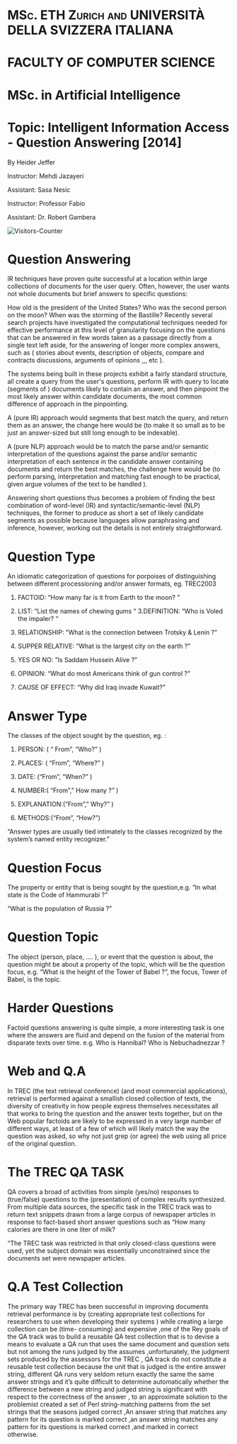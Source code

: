 # <span class="smallcaps">MSc. ETH Zurich and UNIVERSITÀ DELLA SVIZZERA ITALIANA</span>

# FACULTY OF COMPUTER SCIENCE

# MSc. in Artificial Intelligence

# Topic: Intelligent Information Access - Question Answering \[2014\]

By Heider Jeffer

Instructor: Mehdi Jazayeri

Assistant: Sasa Nesic

Instructor: Professor Fabio

Assistant: Dr. Robert Gambera

 <body>
<img src = "https://github-vistors-counter.onrender.com/github?username=https://github.com/HeiderJeffer/Intelligent-Information-Access/edit/main/README.md" alt = "Visitors-Counter"/>
</body>




# Question Answering

IR techniques have proven quite successful at a location within large
collections of documents for the user query. Often, however, the user
wants not whole documents but brief answers to specific questions:

How old is the president of the United States? Who was the second person
on the moon? When was the storming of the Bastille? Recently several
search projects have investigated the computational techniques needed
for effective performance at this level of granularity focusing on the
questions that can be answered in few words taken as a passage directly
from a single text left aside, for the answering of longer more complex
answers, such as ( stories about events, description of objects, compare
and contracts discussions, arguments of opinions ,,, etc ).

The systems being built in these projects exhibit a fairly standard
structure, all create a query from the user's questions, perform IR with
query to locate (segments of ) documents likely to contain an answer,
and then pinpoint the most likely answer within candidate documents, the
most common difference of approach in the pinpointing.

A (pure IR) approach would segments that best match the query, and
return them as an answer, the change here would be (to make it so small
as to be just an answer-sized but still long enough to be indexable).

A (pure NLP) approach would be to match the parse and/or semantic
interpretation of the questions against the parse and/or semantic
interpretation of each sentence in the candidate answer containing
documents and return the best matches, the challenge here would be (to
perform parsing, interpretation and matching fast enough to be
practical, given argue volumes of the text to be handled ).

Answering short questions thus becomes a problem of finding the best
combination of word-level (IR) and syntactic/semantic-level (NLP)
techniques, the former to produce as short a set of likely candidate
segments as possible because languages allow paraphrasing and inference,
however, working out the details is not entirely straightforward.

# Question Type

An idiomatic categorization of questions for porpoises of distinguishing
between different processioning and/or answer formats, eg. TREC2003

1.  FACTOID: “How many far is it from Earth to the moon? ”

2.  LIST: “List the names of chewing gums “ 3.DEFINITION: “Who is Voled
    the impaler? “

3.  RELATIONSHIP: ”What is the connection between Trotsky & Lenin ?”

4.  SUPPER RELATIVE: “What is the largest city on the earth ?”

5.  YES OR NO: ”Is Saddam Hussein Alive ?”

6.  OPINION: “What do most Americans think of gun control ?”

7.  CAUSE OF EFFECT: “Why did Iraq invade Kuwait?”

# Answer Type

The classes of the object sought by the question, eg. :

1.  PERSON: ( “ From”, “Who?” )

2.  PLACES: ( “From”, “Where?” )

3.  DATE: (“From”, “When?” )

4.  NUMBER:( “From”,” How many ?” )

5.  EXPLANATION:(“From”,” Why?” )

6.  METHODS:(“From”, “How?”)

“Answer types are usually tied intimately to the classes recognized by
the system’s named entity recognizer.”

# Question Focus

The property or entity that is being sought by the question,e.g. “In
what state is the Code of Hammurabi ?”

“What is the population of Russia ?”

# Question Topic

The object (person, place, …. ), or event that the question is about,
the question might be about a property of the topic, which will be the
question focus, e.g. “What is the height of the Tower of Babel ?”, the
focus, Tower of Babel, is the topic.

# Harder Questions

Factoid questions answering is quite simple, a more interesting task is
one where the answers are fluid and depend on the fusion of the material
from disparate texts over time. e.g. Who is Hannibal? Who is
Nebuchadnezzar ?

# Web and Q.A

In TREC (the text retrieval conference) (and most commercial
applications), retrieval is performed against a smallish closed
collection of texts, the diversity of creativity in how people express
themselves necessitates all that works to bring the question and the
answer texts together, but on the Web popular factoids are likely to be
expressed in a very large number of different ways, at least of a few of
which will likely match the way the question was asked, so why not just
grep (or agree) the web using all price of the original question.

# The TREC QA TASK

QA covers a broad of activities from simple (yes/no) responses to
(true/false) questions to the (presentation) of complex results
synthesized. From multiple data sources, the specific task in the TREC
track was to return text snippets drawn from a large corpus of newspaper
articles in response to fact-based short answer questions such as “How
many calories are there in one liter of milk?

“The TREC task was restricted in that only closed-class questions were
used, yet the subject domain was essentially unconstrained since the
documents set were newspaper articles.

# Q.A Test Collection

The primary way TREC has been successful in improving documents
retrieval performance is by (creating appropriate test collections for
researchers to use when developing their systems ) while creating a
large collection can be (time- consuming) and expensive ,one of the Rey
goals of the QA track was to build a reusable QA test collection that is
to devise a means to evaluate a QA run that uses the same document and
question sets but not among the runs judged by the assumes
,unfortunately, the judgment sets produced by the assessors for the TREC
, QA track do not constitute a reusable test collection because the unit
that is judged is the entire answer string, different QA runs very
seldom return exactly the same the same answer strings and it’s quite
difficult to determine automatically whether the difference between a
new string and judged string is significant with respect to the
correctness of the answer , to an approximate solution to the problemist
created a set of Perl string-matching patterns from the set strings that
the seasons judged correct ,An answer string that matches any pattern
for its question is marked correct ,an answer string matches any pattern
for its questions is marked correct ,and marked in correct otherwise.
